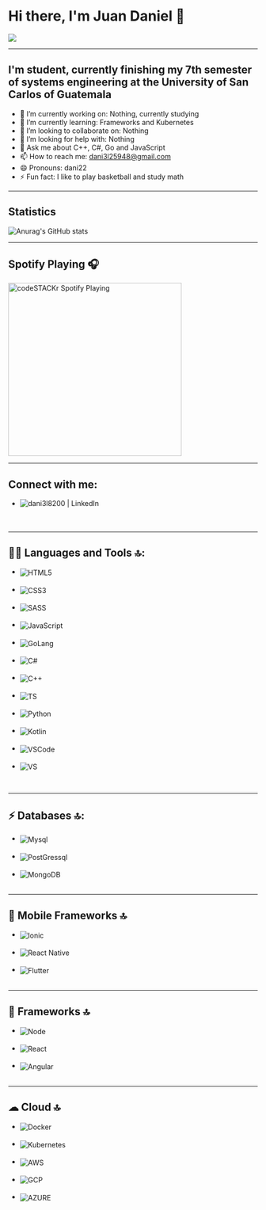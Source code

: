 # Hi there, I'm Juan Daniel 👋


![](https://komarev.com/ghpvc/?username=dani3l8200&color=green)

---
<!--
**dani3l8200/dani3l8200** is a ✨ _special_ ✨ repository because its `README.md` (this file) appears on your GitHub profile.

Here are some ideas to get you started:
-->
## I'm student, currently finishing my 7th semester of systems engineering at the University of San Carlos of Guatemala

- 🔭 I’m currently working on: Nothing, currently studying
- 🌱 I’m currently learning: Frameworks and Kubernetes
- 👯 I’m looking to collaborate on: Nothing
- 🤔 I’m looking for help with: Nothing
- 💬 Ask me about C++, C#, Go and JavaScript
- 📫 How to reach me: dani3l25948@gmail.com
- 😄 Pronouns: dani22
- ⚡ Fun fact: I like to play basketball and study math

---

## Statistics

![Anurag's GitHub stats](https://github-readme-stats.vercel.app/api?username=dani3l8200&show_icons=true&theme=synthwave)

---

## Spotify Playing 🎧

[<img src="https://spotify-listen-ruddy.vercel.app/api/spotify" alt="codeSTACKr Spotify Playing" width="350" />](https://open.spotify.com/user/b5s49nnneyb69rd99dhd982x2)

---

## Connect with me:


<ul style='margin-top: 10px'>
<li>

 [<img align="left" alt="dani3l8200 | LinkedIn" src="https://img.shields.io/badge/LinkedIn-0077B5?style=for-the-badge&logo=linkedin&logoColor=white" />][linkedin]


</li> 

</ul>


<br />

---

## 👩‍💻 Languages and Tools 🔝:
<ul style='margin-top: 10px'>
<li><img align="center" alt="HTML5" src="https://img.shields.io/badge/HTML5-E34F26?style=for-the-badge&logo=html5&logoColor=white"/> </li> 
<br />
<li><img align="center" alt="CSS3" src="https://img.shields.io/badge/CSS3-1572B6?style=for-the-badge&logo=css3&logoColor=white" /></li> 
<br />
<li><img align="center" alt="SASS" src="https://img.shields.io/badge/Sass-CC6699?style=for-the-badge&logo=sass&logoColor=white" /></li> 
<br />
<li><img align="center" alt="JavaScript" src="https://img.shields.io/badge/JavaScript-F7DF1E?style=for-the-badge&logo=javascript&logoColor=black" /></li> 
<br />
<li><img align="center" alt="GoLang" src="https://img.shields.io/badge/Go-00ADD8?style=for-the-badge&logo=go&logoColor=white" /></li> 
<br />
<li><img align="center" alt="C#" src="https://img.shields.io/badge/C%23-239120?style=for-the-badge&logo=c-sharp&logoColor=white" /></li> 
<br />
<li><img align="center" alt="C++" src="https://img.shields.io/badge/C%2B%2B-00599C?style=for-the-badge&logo=c%2B%2B&logoColor=white" /></li> 
<br />
<li><img align="center" alt="TS" src="https://img.shields.io/badge/TypeScript-007ACC?style=for-the-badge&logo=typescript&logoColor=white" /></li> 
<br />
<li><img align="center" alt="Python" src="https://img.shields.io/badge/Python-3776AB?style=for-the-badge&logo=python&logoColor=white" /></li> 
<br />
<li><img align="center" alt="Kotlin" src="https://img.shields.io/badge/Kotlin-0095D5?&style=for-the-badge&logo=kotlin&logoColor=white" /></li> 
<br />
<li><img align="center" alt="VSCode" src="https://img.shields.io/badge/Visual_Studio_Code-0078D4?style=for-the-badge&logo=visual%20studio%20code&logoColor=white" /></li> 
<br />
<li><img align="center" alt="VS" src="https://img.shields.io/badge/Visual_Studio_2019-5C2D91?style=for-the-badge&logo=visual%20studio&logoColor=white" /></li> 
</ul>


<br />

---

## ⚡ Databases 🔝:

<ul style='margin-top: 10px'>
<li>
<img align="center" alt="Mysql" src="https://img.shields.io/badge/MySQL-00000F?style=for-the-badge&logo=mysql&logoColor=white"/>
</li>
<br />
<li>
<img align="center" alt="PostGressql" src="https://img.shields.io/badge/PostgreSQL-316192?style=for-the-badge&logo=postgresql&logoColor=white"/>
</li>
<br />
<li>
<img align="center" alt="MongoDB" src="https://img.shields.io/badge/MongoDB-4EA94B?style=for-the-badge&logo=mongodb&logoColor=white"/>
</li>
<br />
</ul>



---

## 📱 Mobile Frameworks 🔝
<ul style='margin-top: 10px'>
<li>
<img align="center" alt="Ionic" src="https://img.shields.io/badge/Ionic-3880FF?style=for-the-badge&logo=ionic&logoColor=white"/>
</li>
<br />
<li>
<img align="center" alt="React Native" src="https://img.shields.io/badge/React_Native-20232A?style=for-the-badge&logo=react&logoColor=61DAFB"/>
</li>
<br />
<li>
<img align="center" alt="Flutter" src="https://img.shields.io/badge/Flutter-02569B?style=for-the-badge&logo=flutter&logoColor=white"/>
</li>
<br />
</ul>


---

## 🚀 Frameworks 🔝
<ul style='margin-top: 10px'>
<li>
<img align="center" alt="Node" src="https://img.shields.io/badge/Node.js-43853D?style=for-the-badge&logo=node-dot-js&logoColor=white"/>
</li>
<br />
<li>
<img align="center" alt="React" src="https://img.shields.io/badge/React-20232A?style=for-the-badge&logo=react&logoColor=61DAFB"/>
</li>
<br />
<li>
<img align="center" alt="Angular" src="https://img.shields.io/badge/Angular-DD0031?style=for-the-badge&logo=angular&logoColor=white"/>
</li>
<br />
</ul>

---

## ☁ Cloud 🔝
<ul style='margin-top: 10px'>
<li>
<img align="center" alt="Docker" src="https://img.shields.io/badge/Docker-2CA5E0?style=for-the-badge&logo=docker&logoColor=white"/>
</li>
<br />
<li>
<img align="center" alt="Kubernetes" src="https://img.shields.io/badge/kubernetes-326ce5.svg?&style=for-the-badge&logo=kubernetes&logoColor=white"/>
</li>
<br />
<li>
<img align="center" alt="AWS" src="https://img.shields.io/badge/Amazon_AWS-232F3E?style=for-the-badge&logo=amazon-aws&logoColor=white"/>
</li>
<br />
<li>
<img align="center" alt="GCP" src="https://img.shields.io/badge/Google_Cloud-4285F4?style=for-the-badge&logo=google-cloud&logoColor=white"/>
</li>
<br />
<li>
<img align="center" alt="AZURE" src="https://img.shields.io/badge/microsoft%20azure-0089D6?style=for-the-badge&logo=microsoft-azure&logoColor=white"/>
</li>
<br />
</ul>






[linkedin]: https://linkedin.com/in/juan-daniel-enrique-roman-barrientos-507197208/
[GMAIL]: dani3l25948@gmail.com


